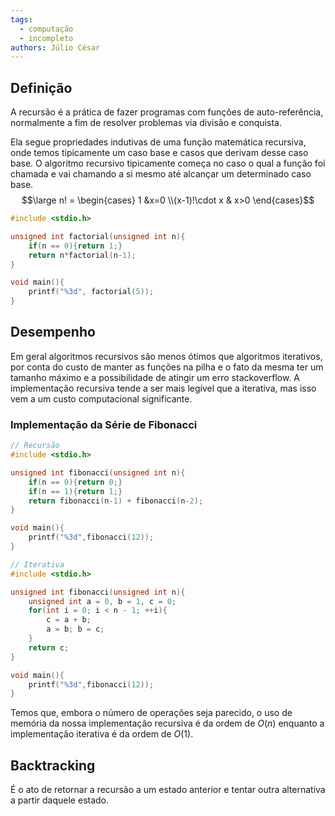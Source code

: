 ```yaml
---
tags:
  - computação
  - incompleto
authors: Júlio César
---
```

## Definição

A recursão é a prática de fazer programas com funções de auto-referência, normalmente a fim de resolver problemas via divisão e conquista.

Ela segue propriedades indutivas de uma função matemática recursiva, onde temos tipicamente um caso base e casos que derivam desse caso base. O algoritmo recursivo tipicamente começa no caso o qual a função foi chamada e vai chamando a si mesmo até alcançar um determinado caso base.
$$\large n! = \begin{cases} 
1 &x=0 \\(x-1)!\cdot x & x>0
\end{cases}$$

```c
#include <stdio.h>

unsigned int factorial(unsigned int n){
	if(n == 0){return 1;}
	return n*factorial(n-1);
}

void main(){
	printf("%3d", factorial(5));
}
```

## Desempenho

Em geral algoritmos recursivos são menos ótimos que algoritmos iterativos, por conta do custo de manter as funções na pilha e o fato da mesma ter um tamanho máximo e a possibilidade de atingir um erro stackoverflow. A implementação recursiva tende a ser mais legível que a iterativa, mas isso vem a um custo computacional significante.

### Implementação da Série de Fibonacci

```c
// Recursão
#include <stdio.h>

unsigned int fibonacci(unsigned int n){
	if(n == 0){return 0;}
	if(n == 1){return 1;}
	return fibonacci(n-1) + fibonacci(n-2);
}

void main(){
	printf("%3d",fibonacci(12));
}
```

```c
// Iterativa
#include <stdio.h>

unsigned int fibonacci(unsigned int n){
	unsigned int a = 0, b = 1, c = 0;
	for(int i = 0; i < n - 1; ++i){
		c = a + b;
		a = b; b = c;
	}
	return c;
}

void main(){
	printf("%3d",fibonacci(12));
}
```

Temos que, embora o número de operações seja parecido, o uso de memória da nossa implementação recursiva é da ordem de $O(n)$ enquanto a implementação iterativa é da ordem de $O(1)$.
## Backtracking

É o ato de retornar a recursão a um estado anterior e tentar outra alternativa a partir daquele estado.